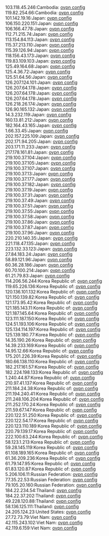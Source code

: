 103.118.45.246:Cambodia: [ovpn config](vpn/103_118_45_246.ovpn)  
119.82.254.66:Cambodia: [ovpn config](vpn/119_82_254_66.ovpn)  
101.142.19.16:Japan: [ovpn config](vpn/101_142_19_16.ovpn)  
106.150.220.151:Japan: [ovpn config](vpn/106_150_220_151.ovpn)  
106.166.47.78:Japan: [ovpn config](vpn/106_166_47_78.ovpn)  
112.71.215.74:Japan: [ovpn config](vpn/112_71_215_74.ovpn)  
113.154.84.113:Japan: [ovpn config](vpn/113_154_84_113.ovpn)  
115.37.213.110:Japan: [ovpn config](vpn/115_37_213_110.ovpn)  
115.39.126.94:Japan: [ovpn config](vpn/115_39_126_94.ovpn)  
118.156.43.173:Japan: [ovpn config](vpn/118_156_43_173.ovpn)  
119.83.109.103:Japan: [ovpn config](vpn/119_83_109_103.ovpn)  
125.49.164.68:Japan: [ovpn config](vpn/125_49_164_68.ovpn)  
125.4.36.72:Japan: [ovpn config](vpn/125_4_36_72.ovpn)  
125.51.64.56:Japan: [ovpn config](vpn/125_51_64_56.ovpn)  
126.207.124.101:Japan: [ovpn config](vpn/126_207_124_101.ovpn)  
126.207.64.178:Japan: [ovpn config](vpn/126_207_64_178.ovpn)  
126.207.64.178:Japan: [ovpn config](vpn/126_207_64_178.ovpn)  
126.207.64.178:Japan: [ovpn config](vpn/126_207_64_178.ovpn)  
126.218.26.174:Japan: [ovpn config](vpn/126_218_26_174.ovpn)  
126.90.165.132:Japan: [ovpn config](vpn/126_90_165_132.ovpn)  
14.3.232.119:Japan: [ovpn config](vpn/14_3_232_119.ovpn)  
160.13.81.212:Japan: [ovpn config](vpn/160_13_81_212.ovpn)  
182.164.43.165:Japan: [ovpn config](vpn/182_164_43_165.ovpn)  
1.66.33.45:Japan: [ovpn config](vpn/1_66_33_45.ovpn)  
202.157.225.109:Japan: [ovpn config](vpn/202_157_225_109.ovpn)  
202.171.94.205:Japan: [ovpn config](vpn/202_171_94_205.ovpn)  
203.171.11.233:Japan: [ovpn config](vpn/203_171_11_233.ovpn)  
217.178.161.81:Japan: [ovpn config](vpn/217_178_161_81.ovpn)  
219.100.37.104:Japan: [ovpn config](vpn/219_100_37_104.ovpn)  
219.100.37.105:Japan: [ovpn config](vpn/219_100_37_105.ovpn)  
219.100.37.107:Japan: [ovpn config](vpn/219_100_37_107.ovpn)  
219.100.37.13:Japan: [ovpn config](vpn/219_100_37_13.ovpn)  
219.100.37.177:Japan: [ovpn config](vpn/219_100_37_177.ovpn)  
219.100.37.182:Japan: [ovpn config](vpn/219_100_37_182.ovpn)  
219.100.37.19:Japan: [ovpn config](vpn/219_100_37_19.ovpn)  
219.100.37.31:Japan: [ovpn config](vpn/219_100_37_31.ovpn)  
219.100.37.49:Japan: [ovpn config](vpn/219_100_37_49.ovpn)  
219.100.37.51:Japan: [ovpn config](vpn/219_100_37_51.ovpn)  
219.100.37.55:Japan: [ovpn config](vpn/219_100_37_55.ovpn)  
219.100.37.58:Japan: [ovpn config](vpn/219_100_37_58.ovpn)  
219.100.37.86:Japan: [ovpn config](vpn/219_100_37_86.ovpn)  
219.100.37.87:Japan: [ovpn config](vpn/219_100_37_87.ovpn)  
219.100.37.96:Japan: [ovpn config](vpn/219_100_37_96.ovpn)  
220.210.140.35:Japan: [ovpn config](vpn/220_210_140_35.ovpn)  
221.118.47.135:Japan: [ovpn config](vpn/221_118_47_135.ovpn)  
223.132.33.123:Japan: [ovpn config](vpn/223_132_33_123.ovpn)  
27.84.183.24:Japan: [ovpn config](vpn/27_84_183_24.ovpn)  
58.89.121.96:Japan: [ovpn config](vpn/58_89_121_96.ovpn)  
60.36.28.186:Japan: [ovpn config](vpn/60_36_28_186.ovpn)  
60.70.100.214:Japan: [ovpn config](vpn/60_70_100_214.ovpn)  
61.21.79.83:Japan: [ovpn config](vpn/61_21_79_83.ovpn)  
114.206.56.244:Korea Republic of: [ovpn config](vpn/114_206_56_244.ovpn)  
119.65.226.136:Korea Republic of: [ovpn config](vpn/119_65_226_136.ovpn)  
120.136.101.132:Korea Republic of: [ovpn config](vpn/120_136_101_132.ovpn)  
121.150.139.82:Korea Republic of: [ovpn config](vpn/121_150_139_82.ovpn)  
121.173.95.42:Korea Republic of: [ovpn config](vpn/121_173_95_42.ovpn)  
121.185.143.11:Korea Republic of: [ovpn config](vpn/121_185_143_11.ovpn)  
121.187.145.64:Korea Republic of: [ovpn config](vpn/121_187_145_64.ovpn)  
123.111.187.150:Korea Republic of: [ovpn config](vpn/123_111_187_150.ovpn)  
124.51.193.106:Korea Republic of: [ovpn config](vpn/124_51_193_106.ovpn)  
125.134.114.197:Korea Republic of: [ovpn config](vpn/125_134_114_197.ovpn)  
125.139.180.77:Korea Republic of: [ovpn config](vpn/125_139_180_77.ovpn)  
14.35.190.26:Korea Republic of: [ovpn config](vpn/14_35_190_26.ovpn)  
14.39.233.169:Korea Republic of: [ovpn config](vpn/14_39_233_169.ovpn)  
14.95.12.66:Korea Republic of: [ovpn config](vpn/14_95_12_66.ovpn)  
175.201.226.39:Korea Republic of: [ovpn config](vpn/175_201_226_39.ovpn)  
180.66.138.110:Korea Republic of: [ovpn config](vpn/180_66_138_110.ovpn)  
182.217.161.57:Korea Republic of: [ovpn config](vpn/182_217_161_57.ovpn)  
182.224.198.133:Korea Republic of: [ovpn config](vpn/182_224_198_133.ovpn)  
1.240.44.87:Korea Republic of: [ovpn config](vpn/1_240_44_87.ovpn)  
210.97.41.137:Korea Republic of: [ovpn config](vpn/210_97_41_137.ovpn)  
211.184.24.38:Korea Republic of: [ovpn config](vpn/211_184_24_38.ovpn)  
211.194.240.41:Korea Republic of: [ovpn config](vpn/211_194_240_41.ovpn)  
211.248.106.204:Korea Republic of: [ovpn config](vpn/211_248_106_204.ovpn)  
211.252.170.24:Korea Republic of: [ovpn config](vpn/211_252_170_24.ovpn)  
211.59.67.147:Korea Republic of: [ovpn config](vpn/211_59_67_147.ovpn)  
220.122.51.250:Korea Republic of: [ovpn config](vpn/220_122_51_250.ovpn)  
220.122.54.17:Korea Republic of: [ovpn config](vpn/220_122_54_17.ovpn)  
220.123.110.189:Korea Republic of: [ovpn config](vpn/220_123_110_189.ovpn)  
220.79.139.17:Korea Republic of: [ovpn config](vpn/220_79_139_17.ovpn)  
222.100.63.244:Korea Republic of: [ovpn config](vpn/222_100_63_244.ovpn)  
58.123.1.213:Korea Republic of: [ovpn config](vpn/58_123_1_213.ovpn)  
59.28.145.119:Korea Republic of: [ovpn config](vpn/59_28_145_119.ovpn)  
61.108.189.165:Korea Republic of: [ovpn config](vpn/61_108_189_165.ovpn)  
61.36.209.236:Korea Republic of: [ovpn config](vpn/61_36_209_236.ovpn)  
61.79.147.95:Korea Republic of: [ovpn config](vpn/61_79_147_95.ovpn)  
61.83.120.87:Korea Republic of: [ovpn config](vpn/61_83_120_87.ovpn)  
5.206.106.11:Russian Federation: [ovpn config](vpn/5_206_106_11.ovpn)  
77.35.22.53:Russian Federation: [ovpn config](vpn/77_35_22_53.ovpn)  
79.105.20.160:Russian Federation: [ovpn config](vpn/79_105_20_160.ovpn)  
184.22.234.54:Thailand: [ovpn config](vpn/184_22_234_54.ovpn)  
184.22.37.202:Thailand: [ovpn config](vpn/184_22_37_202.ovpn)  
49.228.120.88:Thailand: [ovpn config](vpn/49_228_120_88.ovpn)  
58.136.125.111:Thailand: [ovpn config](vpn/58_136_125_111.ovpn)  
24.205.124.23:United States: [ovpn config](vpn/24_205_124_23.ovpn)  
27.72.73.79:Viet Nam: [ovpn config](vpn/27_72_73_79.ovpn)  
42.115.243.102:Viet Nam: [ovpn config](vpn/42_115_243_102.ovpn)  
42.119.6.159:Viet Nam: [ovpn config](vpn/42_119_6_159.ovpn)  
